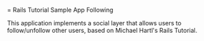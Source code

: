 = Rails Tutorial Sample App Following

This application implements a social layer that allows users to follow/unfollow other users, based on Michael Hartl's Rails Tutorial.

